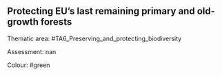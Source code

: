 ## Protecting EU’s last remaining primary and old-growth forests

Thematic area: #TA6_Preserving_and_protecting_biodiversity

Assessment: nan

Colour: #green